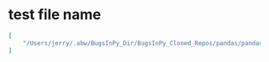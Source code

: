 # test file name

```json
[
    "/Users/jerry/.abw/BugsInPy_Dir/BugsInPy_Cloned_Repos/pandas/pandas/tests/window/test_grouper.py"
]
```
